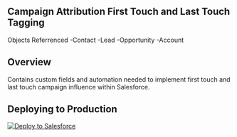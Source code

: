 ## Campaign Attribution First Touch and Last Touch Tagging

Objects Referrenced
-Contact
-Lead
-Opportunity
-Account

## Overview

Contains custom fields and automation needed to implement first touch and last touch campaign influence within Salesforce.

## Deploying to Production
<a href="https://githubsfdeploy.herokuapp.com">
  <img alt="Deploy to Salesforce"
       src="https://raw.githubusercontent.com/afawcett/githubsfdeploy/master/deploy.png">
</a>
